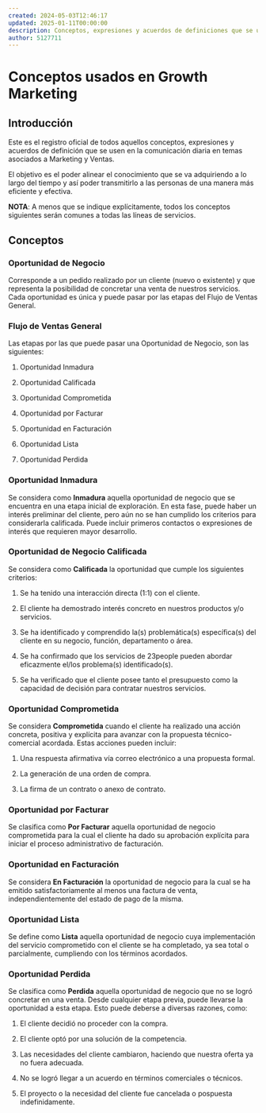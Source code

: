 ```yaml
---
created: 2024-05-03T12:46:17
updated: 2025-01-11T00:00:00
description: Conceptos, expresiones y acuerdos de definiciones que se usen en la comunicación diaria en temas asociados a Marketing y Ventas.
author: 5127711
---
```


# Conceptos usados en Growth Marketing

## Introducción

Este es el registro oficial de todos aquellos conceptos, expresiones y
acuerdos de definición que se usen en la comunicación diaria en temas
asociados a Marketing y Ventas.

El objetivo es el poder alinear el conocimiento que se va adquiriendo a lo
largo del tiempo y así poder transmitirlo a las personas de una manera más
eficiente y efectiva.

**NOTA**: A menos que se indique explícitamente, todos los conceptos siguientes serán
comunes a todas las líneas de servicios.

## Conceptos

### Oportunidad de Negocio

Corresponde a un pedido realizado por un cliente (nuevo o existente) y que
representa la posibilidad de concretar una venta de nuestros servicios. Cada
oportunidad es única y puede pasar por las etapas del Flujo de Ventas General.

### Flujo de Ventas General

Las etapas por las que puede pasar una Oportunidad de Negocio, son las
siguientes:

  1. Oportunidad Inmadura

  2. Oportunidad Calificada

  3. Oportunidad Comprometida

  4. Oportunidad por Facturar

  5. Oportunidad en Facturación

  6. Oportunidad Lista

  7. Oportunidad Perdida

### Oportunidad Inmadura

Se considera como **Inmadura** aquella oportunidad de negocio que se encuentra
en una etapa inicial de exploración. En esta fase, puede haber un interés
preliminar del cliente, pero aún no se han cumplido los criterios para
considerarla calificada. Puede incluir primeros contactos o expresiones de
interés que requieren mayor desarrollo.

### Oportunidad de Negocio Calificada

Se considera como **Calificada** la oportunidad que cumple los siguientes
criterios:

  1. Se ha tenido una interacción directa (1:1) con el cliente.

  2. El cliente ha demostrado interés concreto en nuestros productos y/o servicios.

  3. Se ha identificado y comprendido la(s) problemática(s) específica(s) del cliente en su negocio, función, departamento o área.

  4. Se ha confirmado que los servicios de 23people pueden abordar eficazmente el/los problema(s) identificado(s).

  5. Se ha verificado que el cliente posee tanto el presupuesto como la capacidad de decisión para contratar nuestros servicios.

### Oportunidad Comprometida

Se considera **Comprometida** cuando el cliente ha realizado una acción
concreta, positiva y explícita para avanzar con la propuesta técnico-comercial
acordada. Estas acciones pueden incluir:

  1. Una respuesta afirmativa vía correo electrónico a una propuesta formal.

  2. La generación de una orden de compra.

  3. La firma de un contrato o anexo de contrato.

### Oportunidad por Facturar

Se clasifica como **Por Facturar** aquella oportunidad de negocio comprometida
para la cual el cliente ha dado su aprobación explícita para iniciar el
proceso administrativo de facturación.

### Oportunidad en Facturación

Se considera **En Facturación** la oportunidad de negocio para la cual se ha
emitido satisfactoriamente al menos una factura de venta, independientemente
del estado de pago de la misma.

### Oportunidad Lista

Se define como **Lista** aquella oportunidad de negocio cuya implementación
del servicio comprometido con el cliente se ha completado, ya sea total o
parcialmente, cumpliendo con los términos acordados.

### Oportunidad Perdida

Se clasifica como **Perdida** aquella oportunidad de negocio que no se logró
concretar en una venta. Desde cualquier etapa previa, puede llevarse la
oportunidad a esta etapa. Esto puede deberse a diversas razones, como:

  1. El cliente decidió no proceder con la compra.

  2. El cliente optó por una solución de la competencia.

  3. Las necesidades del cliente cambiaron, haciendo que nuestra oferta ya no fuera adecuada.

  4. No se logró llegar a un acuerdo en términos comerciales o técnicos.

  5. El proyecto o la necesidad del cliente fue cancelada o pospuesta indefinidamente.
